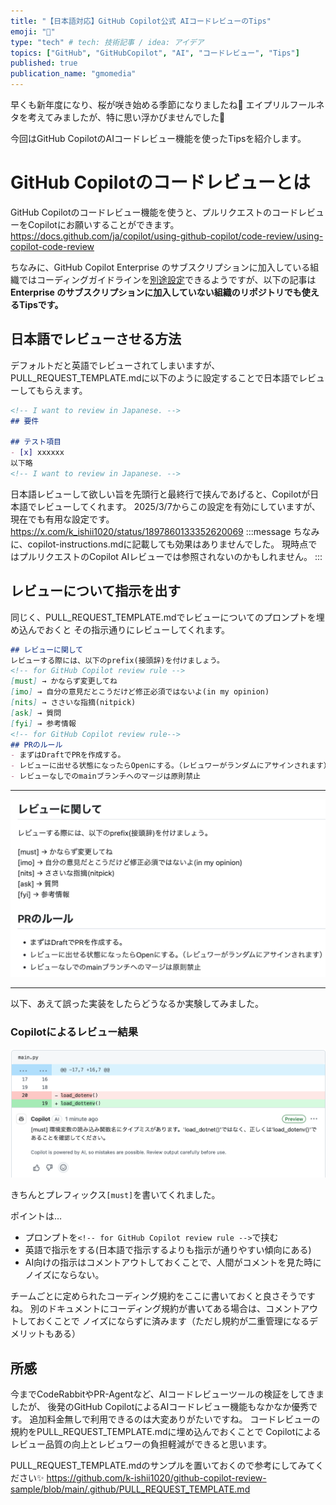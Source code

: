 ```yaml
---
title: "【日本語対応】GitHub Copilot公式 AIコードレビューのTips"
emoji: "🌸"
type: "tech" # tech: 技術記事 / idea: アイデア
topics: ["GitHub", "GitHubCopilot", "AI", "コードレビュー", "Tips"]
published: true
publication_name: "gmomedia"
---
```

早くも新年度になり、桜が咲き始める季節になりましたね🌸
エイプリルフールネタを考えてみましたが、特に思い浮かびませんでした🤨

今回はGitHub CopilotのAIコードレビュー機能を使ったTipsを紹介します。

# GitHub Copilotのコードレビューとは
GitHub Copilotのコードレビュー機能を使うと、プルリクエストのコードレビューをCopilotにお願いすることができます。
https://docs.github.com/ja/copilot/using-github-copilot/code-review/using-copilot-code-review

ちなみに、GitHub Copilot Enterprise のサブスクリプションに加入している組織ではコーディングガイドラインを[別途設定](https://docs.github.com/ja/copilot/using-github-copilot/code-review/configuring-coding-guidelines)できるようですが、以下の記事は**Enterprise のサブスクリプションに加入していない組織のリポジトリでも使えるTipsです。**


## 日本語でレビューさせる方法
デフォルトだと英語でレビューされてしまいますが、PULL_REQUEST_TEMPLATE.mdに以下のように設定することで日本語でレビューしてもらえます。

``` markdown:.github/PULL_REQUEST_TEMPLATE.md
<!-- I want to review in Japanese. -->
## 要件

## テスト項目
- [x] xxxxxx
以下略
<!-- I want to review in Japanese. -->
``` 
日本語レビューして欲しい旨を先頭行と最終行で挟んであげると、Copilotが日本語でレビューしてくれます。
2025/3/7からこの設定を有効にしていますが、現在でも有用な設定です。
https://x.com/k_ishii1020/status/1897860133352620069
:::message
ちなみに、copilot-instructions.mdに記載しても効果はありませんでした。
現時点ではプルリクエストのCopilot AIレビューでは参照されないのかもしれません。
:::


## レビューについて指示を出す
同じく、PULL_REQUEST_TEMPLATE.mdでレビューについてのプロンプトを埋め込んでおくと
その指示通りにレビューしてくれます。

``` markdown:.github/PULL_REQUEST_TEMPLATE.md
## レビューに関して
レビューする際には、以下のprefix(接頭辞)を付けましょう。
<!-- for GitHub Copilot review rule -->
[must] → かならず変更してね  
[imo] → 自分の意見だとこうだけど修正必須ではないよ(in my opinion)  
[nits] → ささいな指摘(nitpick) 
[ask] → 質問  
[fyi] → 参考情報
<!-- for GitHub Copilot review rule-->
## PRのルール
- まずはDraftでPRを作成する。
- レビューに出せる状態になったらOpenにする。（レビュワーがランダムにアサインされます）
- レビューなしでのmainブランチへのマージは原則禁止
```

------
![](/images/copilot-japanese-review-tips/2.png)

------

以下、あえて誤った実装をしたらどうなるか実験してみました。
### Copilotによるレビュー結果
![](/images/copilot-japanese-review-tips/1.png)

きちんとプレフィックス`[must]`を書いてくれました。

ポイントは…
- プロンプトを`<!-- for GitHub Copilot review rule -->`で挟む
- 英語で指示をする(日本語で指示するよりも指示が通りやすい傾向にある)
- AI向けの指示はコメントアウトしておくことで、人間がコメントを見た時にノイズにならない。

チームごとに定められたコーディング規約をここに書いておくと良さそうですね。
別のドキュメントにコーディング規約が書いてある場合は、コメントアウトしておくことで
ノイズにならずに済みます（ただし規約が二重管理になるデメリットもある）


## 所感
今までCodeRabbitやPR-Agentなど、AIコードレビューツールの検証をしてきましたが、
後発のGitHub CopilotによるAIコードレビュー機能もなかなか優秀です。
追加料金無しで利用できるのは大変ありがたいですね。
コードレビューの規約をPULL_REQUEST_TEMPLATE.mdに埋め込んでおくことで
Copilotによるレビュー品質の向上とレビュワーの負担軽減ができると思います。

PULL_REQUEST_TEMPLATE.mdのサンプルを置いておくので参考にしてみてください✨️
https://github.com/k-ishii1020/github-copilot-review-sample/blob/main/.github/PULL_REQUEST_TEMPLATE.md